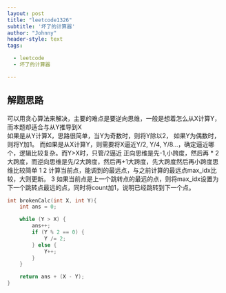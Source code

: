 ```yaml
---
layout: post
title: "leetcode1326"
subtitle: '坏了的计算器'
author: "Johnny"
header-style: text
tags:

  - leetcode
  - 坏了的计算器

---
```

## 解题思路
可以用贪心算法来解决，主要的难点是要逆向思维，一般是想着怎么从X计算Y，而本题却适合与从Y推导到X  
如果是从Y计算X，思路很简单，当Y为奇数时，则将Y除以2， 如果Y为偶数时，则将Y加1。
而如果是从X计算Y，则需要将X逼近Y/2, Y/4, Y/8...，确定逼近哪个，逻辑比较复杂。而Y>X时，只管/2逼近
正向思维是先-1,小跨度，然后再 * 2 大跨度，而逆向思维是先/2大跨度，然后再+1大跨度，先大跨度然后再小跨度思维比较简单
1 
2 计算当前点，能调到的最远点，与之前计算的最远点max_idx比较，大则更新。
3 如果当前点是上一个跳转点的最远的点，则将max_idx设置为下一个跳转点最远的点，同时将count加1，说明已经跳转到下一个点。

```c
int brokenCalc(int X, int Y){
    int ans = 0;

    while (Y > X) {
        ans++;
        if (Y % 2 == 0) {
            Y /= 2;
        } else {
            Y++;
        }
    }

    return ans + (X - Y);
}
```

